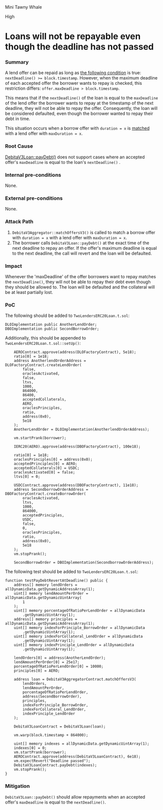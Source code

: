 Mini Tawny Whale

High

# Loans will not be repayable even though the deadline has not passed

### Summary

A lend offer can be repaid as long as [the following condition](https://github.com/sherlock-audit/2024-11-debita-finance-v3/blob/1465ba6884c4cc44f7fc28e51f792db346ab1e33/Debita-V3-Contracts/contracts/DebitaV3Loan.sol#L195) is true: `nextDeadline() >= block.timestamp`. However, when the maximum deadline of each accepted offer the borrower wants to repay is checked, this restriction differs: `offer.maxDeadline > block.timestamp`.

This means that if the `nextDeadline()` of the loan is equal to the `maxDeadline` of the lend offer the borrower wants to repay at the timestamp of the next deadline, they will not be able to repay the offer. Consequently, the loan will be considered defaulted, even though the borrower wanted to repay their debt in time.

This situation occurs when a borrow offer with `duration = x` is [matched](https://github.com/sherlock-audit/2024-11-debita-finance-v3/blob/1465ba6884c4cc44f7fc28e51f792db346ab1e33/Debita-V3-Contracts/contracts/DebitaV3Aggregator.sol#L434) with a lend offer with `maxDuration = x`.

### Root Cause

[DebitaV3Loan::payDebt()](https://github.com/sherlock-audit/2024-11-debita-finance-v3/blob/1465ba6884c4cc44f7fc28e51f792db346ab1e33/Debita-V3-Contracts/contracts/DebitaV3Loan.sol#L210) does not support cases where an accepted offer's `maxDeadline` is equal to the loan's `nextDeadline()` .

### Internal pre-conditions

None.

### External pre-conditions

None.

### Attack Path

1. `DebitaV3Aggregator::matchOffersV3()` is called to match a borrow offer with `duration = x` with a lend offer with `maxDuration = x`.
2. The borrower calls `DebitaV3Loan::payDebt()` at the exact time of the next deadline to repay an offer. If the offer's maximum deadline is equal to the next deadline, the call will revert and the loan will be defaulted.

### Impact

Whenever the 'maxDeadline' of the offer borrowers want to repay matches the `nextDeadline()`, they will not be able to repay their debt even though they should be allowed to. The loan will be defaulted and the collateral will be at least partially lost.

### PoC

The following should be added to `TwoLendersERC20Loan.t.sol`:

```solidity
DLOImplementation public AnotherLendOrder;
DBOImplementation public SecondBorrowOrder;
```

Additionally, this should be appended to `TwoLendersERC20Loan.t.sol::setUp()`:

```solidity
    AEROContract.approve(address(DLOFactoryContract), 5e18);
    ratio[0] = 1e18;
    address AnotherlendOrderAddress = DLOFactoryContract.createLendOrder(
        false,
        oraclesActivated,
        false,
        ltvs,
        1000,
        864000,
        86400,
        acceptedCollaterals,
        AERO,
        oraclesPrinciples,
        ratio,
        address(0x0),
        5e18
    );
    AnotherLendOrder = DLOImplementation(AnotherlendOrderAddress);

    vm.startPrank(borrower);

    IERC20(AERO).approve(address(DBOFactoryContract), 100e18);

    ratio[0] = 1e18;
    oraclesPrinciples[0] = address(0x0);
    acceptedPrinciples[0] = AERO;
    acceptedCollaterals[0] = USDC;
    oraclesActivated[0] = false;
    ltvs[0] = 0;

    USDCContract.approve(address(DBOFactoryContract), 11e18);
    address SecondborrowOrderAddress = DBOFactoryContract.createBorrowOrder(
        oraclesActivated,
        ltvs,
        1000,
        864000,
        acceptedPrinciples,
        USDC,
        false,
        0,
        oraclesPrinciples,
        ratio,
        address(0x0),
        5e18
    );
    vm.stopPrank();

    SecondBorrowOrder = DBOImplementation(SecondborrowOrderAddress);
```

The following test should be added to `TwoLendersERC20Loan.t.sol`:

```solidity
function testPayDebtRevertAtDeadline() public {
    address[] memory lendOrders = allDynamicData.getDynamicAddressArray(1);
    uint[] memory lendAmountPerOrder = allDynamicData.getDynamicUintArray(
        1
    );
    uint[] memory porcentageOfRatioPerLendOrder = allDynamicData
        .getDynamicUintArray(1);
    address[] memory principles = allDynamicData.getDynamicAddressArray(1);
    uint[] memory indexForPrinciple_BorrowOrder = allDynamicData
        .getDynamicUintArray(1);
    uint[] memory indexForCollateral_LendOrder = allDynamicData
        .getDynamicUintArray(1);
    uint[] memory indexPrinciple_LendOrder = allDynamicData
        .getDynamicUintArray(1);

    lendOrders[0] = address(AnotherLendOrder);
    lendAmountPerOrder[0] = 25e17;
    porcentageOfRatioPerLendOrder[0] = 10000;
    principles[0] = AERO;

    address loan = DebitaV3AggregatorContract.matchOffersV3(
        lendOrders,
        lendAmountPerOrder,
        porcentageOfRatioPerLendOrder,
        address(SecondBorrowOrder),
        principles,
        indexForPrinciple_BorrowOrder,
        indexForCollateral_LendOrder,
        indexPrinciple_LendOrder
    );

    DebitaV3LoanContract = DebitaV3Loan(loan);

    vm.warp(block.timestamp + 864000);

    uint[] memory indexes = allDynamicData.getDynamicUintArray(1);
    indexes[0] = 0;
    vm.startPrank(borrower);
    AEROContract.approve(address(DebitaV3LoanContract), 6e18);
    vm.expectRevert("Deadline passed");
    DebitaV3LoanContract.payDebt(indexes);
    vm.stopPrank();
}
```

### Mitigation

`DebitaV3Loan::payDebt()` should allow repayments when an accepted offer's `maxDeadline` is equal to the `nextDeadline()`.